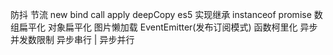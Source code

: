 防抖
节流
new
bind
call
apply
deepCopy
es5 实现继承
instanceof
promise
数组扁平化
对象扁平化
图片懒加载
EventEmitter(发布订阅模式)
函数柯里化
异步并发数限制
异步串行 | 异步并行